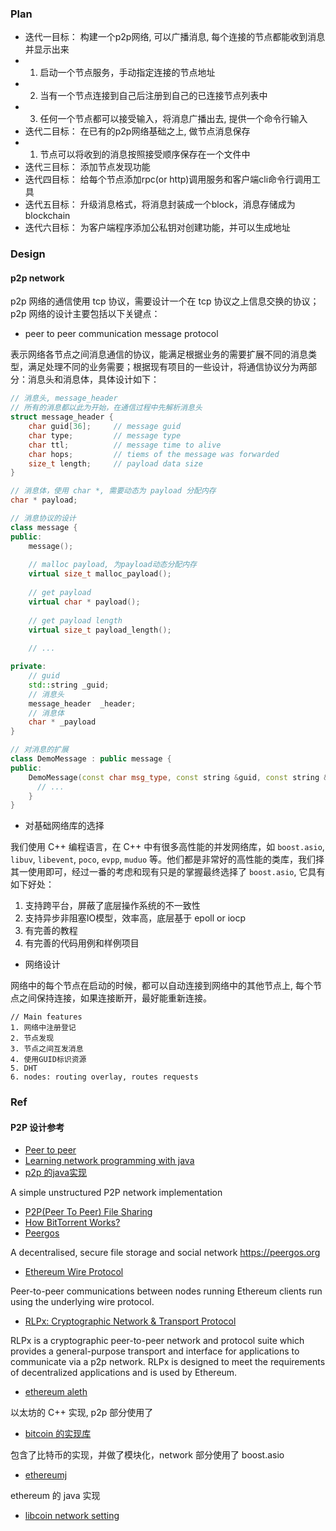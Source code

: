 
### Plan

* 迭代一目标： 构建一个p2p网络, 可以广播消息, 每个连接的节点都能收到消息并显示出来
*   1. 启动一个节点服务，手动指定连接的节点地址
*   2. 当有一个节点连接到自己后注册到自己的已连接节点列表中
*   3. 任何一个节点都可以接受输入，将消息广播出去, 提供一个命令行输入
* 迭代二目标： 在已有的p2p网络基础之上, 做节点消息保存
*   1. 节点可以将收到的消息按照接受顺序保存在一个文件中
* 迭代三目标： 添加节点发现功能
* 迭代四目标： 给每个节点添加rpc(or http)调用服务和客户端cli命令行调用工具
* 迭代五目标： 升级消息格式，将消息封装成一个block，消息存储成为blockchain
* 迭代六目标： 为客户端程序添加公私钥对创建功能，并可以生成地址


### Design

#### p2p network

p2p 网络的通信使用 tcp 协议，需要设计一个在 tcp 协议之上信息交换的协议；p2p 网络的设计主要包括以下关键点：

- peer to peer communication message protocol

表示网络各节点之间消息通信的协议，能满足根据业务的需要扩展不同的消息类型，满足处理不同的业务需要；根据现有项目的一些设计，将通信协议分为两部分：消息头和消息体，具体设计如下：

```cpp
// 消息头, message_header
// 所有的消息都以此为开始，在通信过程中先解析消息头
struct message_header {
    char guid[36];     // message guid
    char type;         // message type
    char ttl;          // message time to alive
    char hops;         // tiems of the message was forwarded
    size_t length;     // payload data size
}

// 消息体，使用 char *, 需要动态为 payload 分配内存
char * payload;

// 消息协议的设计
class message {
public:
    message();
    
    // malloc payload, 为payload动态分配内存
    virtual size_t malloc_payload();
    
    // get payload
    virtual char * payload();
    
    // get payload length
    virtual size_t payload_length();
    
    // ...

private:
    // guid
    std::string _guid;
    // 消息头
    message_header  _header;
    // 消息体
    char * _payload
}

// 对消息的扩展
class DemoMessage : public message {
public:
    DemoMessage(const char msg_type, const string &guid, const string &payload) {
      // ...
    }
}
```

- 对基础网络库的选择

我们使用 C++ 编程语言，在 C++ 中有很多高性能的并发网络库，如 `boost.asio`, `libuv`, `libevent`, `poco`, `evpp`, `muduo` 等。他们都是非常好的高性能的类库，我们择其一使用即可，经过一番的考虑和现有只是的掌握最终选择了 `boost.asio`, 它具有如下好处：

1. 支持跨平台，屏蔽了底层操作系统的不一致性
2. 支持异步非阻塞IO模型，效率高，底层基于 epoll or iocp
3. 有完善的教程
4. 有完善的代码用例和样例项目

- 网络设计

网络中的每个节点在启动的时候，都可以自动连接到网络中的其他节点上, 每个节点之间保持连接，如果连接断开，最好能重新连接。

```
// Main features
1. 网络中注册登记
2. 节点发现
3. 节点之间互发消息
4. 使用GUID标识资源
5. DHT 
6. nodes: routing overlay, routes requests
```

### Ref

#### P2P 设计参考

- [Peer to peer](https://en.wikipedia.org/wiki/Peer-to-peer)
- [Learning network programming with java](http://trackmakers.com/trackmakers.com/LIBRARY/MEDIADUMP/EBOOKS/Learning%20Network%20Programming%20with%20Java.pdf)
- [p2p 的java实现](https://github.com/metanet/p2p)

A simple unstructured P2P network implementation

- [P2P(Peer To Peer) File Sharing](https://www.geeksforgeeks.org/p2ppeer-to-peer-file-sharing/)
- [How BitTorrent Works?](https://www.geeksforgeeks.org/how-bittorrent-works/)
- [Peergos](https://github.com/Peergos/Peergos)

A decentralised, secure file storage and social network https://peergos.org

- [Ethereum Wire Protocol](https://github.com/ethereum/wiki/wiki/Ethereum-Wire-Protocol)

Peer-to-peer communications between nodes running Ethereum clients run using the underlying wire protocol.

- [RLPx: Cryptographic Network & Transport Protocol](https://github.com/ethereum/devp2p/blob/master/rlpx.md)

RLPx is a cryptographic peer-to-peer network and protocol suite which provides a general-purpose transport and interface for applications to communicate via a p2p network. RLPx is designed to meet the requirements of decentralized applications and is used by Ethereum.

- [ethereum aleth](https://github.com/ethereum/aleth)

以太坊的 C++ 实现, p2p 部分使用了 

- [bitcoin 的实现库](https://github.com/libbitcoin)

包含了比特币的实现，并做了模块化，network 部分使用了 boost.asio

- [ethereumj](https://github.com/ethereum/ethereumj)

ethereum 的 java 实现

- [libcoin network setting](https://github.com/libbitcoin/libbitcoin-server/wiki/Network-Settings)
